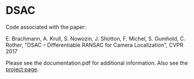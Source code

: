 # DSAC
Code associated with the paper:

E. Brachmann, A. Krull, S. Nowozin, J. Shotton, F. Michel, S. Gumhold, C. Rother, 
"DSAC – Differentiable RANSAC for Camera Localization", 
CVPR 2017

Please see the documentation.pdf for additional information. Also see the [project page](http://cvlab-dresden.de/research/scene-understanding/pose-estimation/#DSAC).
